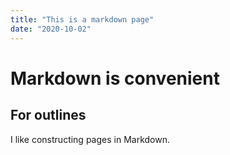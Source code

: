 ```yaml
---
title: "This is a markdown page"
date: "2020-10-02"
---
```


# Markdown is convenient

## For outlines

I like constructing pages in Markdown.
